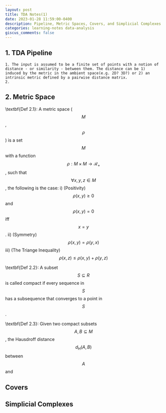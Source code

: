 ```yaml
---
layout: post
title: TDA Notes(1)
date: 2023-01-28 11:59:00-0400
description: Pipeline, Metric Spaces, Covers, and Simplicial Complexes
categories: learning-notes data-analysis
giscus_comments: false
---
```


## 1. TDA Pipeline
    1. The input is assumed to be a finite set of points with a notion of distance - or similarity - between them. The distance can be 1) induced by the metric in the ambient space(e.g. 2D? 3D?) or 2) an intrinsic metric defined by a pairwise distance matrix.
    2. 

## 2. Metric Space

\textbf{Def 2.1}: A metric space ($$M$$, $$\rho$$) is a set $$M$$ with a function $$\rho : M \times M \rightarrow \mathcal{R}_{+}$$, such that $$ \forall x, y, z \in M$$, the following is the case:
i) (Positivity) $$ \rho(x,y) \geq 0$$ and $$\rho(x,y) = 0$$ iff $$x = y$$.
ii) (Symmetry) $$\rho(x,y) = \rho(y,x)$$
iii) (The Triange Inequality)$$\rho(x,z) \leq \rho(x,y) + \rho(y,z)$$

\textbf{Def 2.2}: A subset $$S \subseteq R$$ is called compact if every sequence in $$S$$ has a subsequence that converges to a point in $$S$$.

\textbf{Def 2.3}: Given two compact subsets $$A, B \subseteq M$$, the Hausdroff distance $$d_{H}(A,B)$$ between $$A$$ and 



## Covers


## Simplicial Complexes

